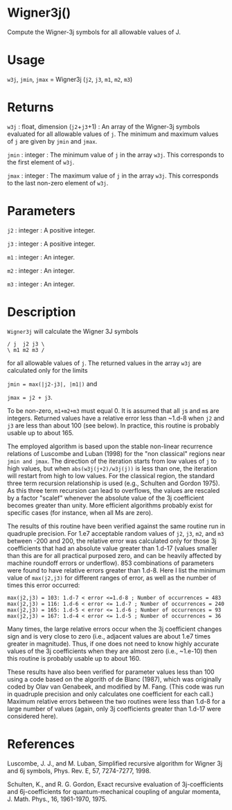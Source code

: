# Wigner3j()

Compute the Wigner-3j symbols for all allowable values of J.

# Usage

`w3j`, `jmin`, `jmax` = Wigner3j (`j2`, `j3`, `m1`, `m2`, `m3`)

# Returns

`w3j` : float, dimension (`j2`+`j3`+1)
:   An array of the Wigner-3j symbols evaluated for all allowable values of `j`. The minimum and maximum values of `j` are given by `jmin` and `jmax`.

`jmin` : integer
:   The minimum value of `j` in the array `w3j`. This corresponds to the first element of `w3j`.

`jmax` : integer
:   The maximum value of `j` in the array `w3j`. This corresponds to the last non-zero element of `w3j`.

# Parameters

`j2` : integer
:   A positive integer.

`j3` : integer
:   A positive integer.

`m1` : integer
:   An integer.

`m2` : integer
:   An integer.

`m3` : integer
:   An integer.

# Description

`Wigner3j` will calculate the Wigner 3J symbols

`/ j  j2 j3 \`  
`\ m1 m2 m3 /`

for all allowable values of `j`. The returned values in the array `w3j` are calculated only for the limits

`jmin = max(|j2-j3|, |m1|)`  and

`jmax = j2 + j3`.

To be non-zero, `m1+m2+m3` must equal 0. It is assumed that all `j`s and `m`s are integers. Returned values have a relative error less than ~1.d-8 when `j2` and `j3` are less than about 100 (see below). In practice, this routine is probably usable up to about 165.

The employed algorithm is based upon the stable non-linear recurrence relations of Luscombe and Luban (1998) for the "non classical" regions near `jmin and jmax`. The direction of the iteration starts from low values of `j` to high values, but when `abs(w3j(j+2)/w3j(j))` is less than one, the iteration will restart from high to low values. For the classical region, the standard three term recursion relationship is used (e.g., Schulten and Gordon 1975). As this three term recursion can lead to overflows, the values are rescaled by a factor "scalef" whenever the absolute value of the 3j coefficient becomes greater than unity.  More efficient algorithms probably exist for specific cases (for instance, when all Ms are zero).

The results of this routine have been verified against the same routine run in quadruple precision. For 1.e7 acceptable random values of `j2`, `j3`, `m2`, and `m3` between -200 and 200, the relative error was calculated only for those 3j coefficients that had an absolute value greater than 1.d-17 (values smaller than this are for all practical purposed zero, and can be heavily affected by machine roundoff errors or underflow). 853 combinations of parameters were found to have relative errors greater than 1.d-8. Here I list the minimum value of `max(j2,j3)` for different ranges of error, as well as the number of times this error occurred:

`max(j2,j3) = 103: 1.d-7 < error <=1.d-8 ; Number of occurrences = 483`  
`max(j2,j3) = 116: 1.d-6 < error <= 1.d-7 ; Number of occurrences = 240`  
`max(j2,j3) = 165: 1.d-5 < error <= 1.d-6 ; Number of occurrences = 93`  
`max(j2,j3) = 167: 1.d-4 < error <= 1.d-5 ; Number of occurrences = 36`

Many times, the large relative errors occur when the 3j coefficient changes sign and is very close to zero (i.e., adjacent values are about 1.e7 times greater in magnitude). Thus, if one does not need to know highly accurate values of the 3j coefficients when they are almost zero (i.e., ~1.e-10) then this routine is probably usable up to about 160.

These results have also been verified for parameter values less than 100 using a code based on the algorith of de Blanc (1987), which was originally coded by Olav van Genabeek, and modified by M. Fang. (This code was run in quadruple precision and only calculates one coefficient for each call.) Maximum relative errors between the two routines were less than 1.d-8 for a large number of values (again, only 3j coefficients greater than 1.d-17 were considered here).

# References

Luscombe, J. J., and M. Luban, Simplified recursive algorithm for Wigner 3j and 6j symbols, Phys. Rev. E, 57, 7274-7277, 1998.

Schulten, K., and R. G. Gordon, Exact recursive evaluation of 3j-coefficients
and 6j-coefficients for quantum-mechanical coupling of angular momenta, J. Math. Phys., 16, 1961-1970, 1975.
